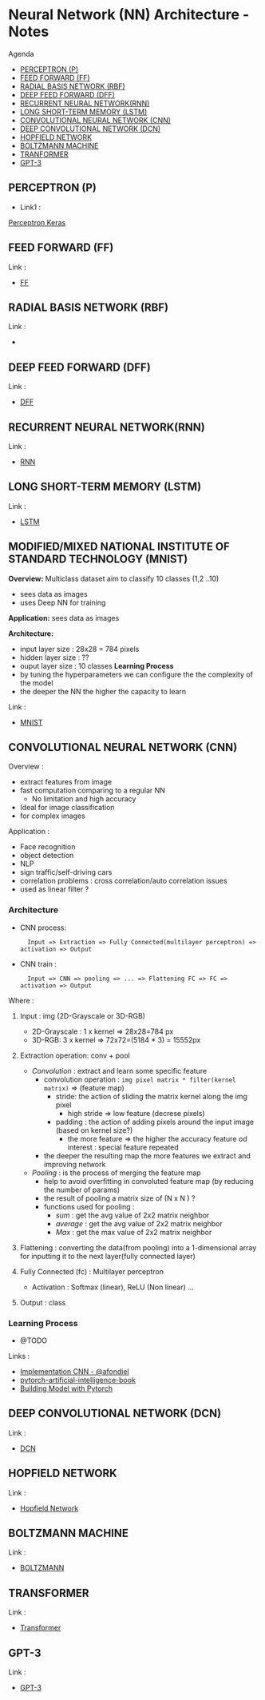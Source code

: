 # Neural Network (NN) Architecture - Notes

Agenda
- [PERCEPTRON (P)](#perceptron-p)
- [FEED FORWARD (FF)](#feed-forward-ff)
- [RADIAL BASIS NETWORK (RBF)](#radial-basis-network-rbf)
- [DEEP FEED FORWARD (DFF)](#deep-feed-forward-dff)
- [RECURRENT NEURAL NETWORK(RNN)](#recurrent-neural-networkrnn)
- [LONG SHORT-TERM MEMORY (LSTM)](#long-short-term-memory-lstm)
- [CONVOLUTIONAL NEURAL NETWORK (CNN)](#convolutional-neural-network-cnn)
- [DEEP CONVOLUTIONAL NETWORK (DCN)](#deep-convolutional-network-dcn)
- [HOPFIELD NETWORK](#hopfield-network)
- [BOLTZMANN MACHINE](#boltzmann-machine)
- [TRANFORMER](#tranformer)
- [GPT-3](#gpt-3)


## PERCEPTRON (P)
- Link1 : 
  
[Perceptron Keras](https://github.com/afondiel/research-notes/blob/master/ai/ml-notes/deep-learning-notes/neural-nets/perpectron-model-keras.ipynb)
## FEED FORWARD (FF)
Link :
- [FF](https://github.com/afondiel/research-notes/blob/master/ai/ml-notes/deep-learning-notes/neural-nets/perpectron-model-keras.ipynb)
## RADIAL BASIS NETWORK (RBF)
Link : 
- [](#) 
## DEEP FEED FORWARD (DFF)
Link : 
- [DFF](https://github.com/afondiel/research-notes/blob/master/ai/ml-notes/deep-learning-notes/neural-nets/deep-neural-network-keras.ipynb) 
## RECURRENT NEURAL NETWORK(RNN)
Link : 
- [RNN](https://github.com/afondiel/research-notes/blob/master/ai/ml-notes/deep-learning-notes/neural-nets/recurrent_neural_network_LSTM_notes.ipynb) 
## LONG SHORT-TERM MEMORY (LSTM) 
Link : 
- [LSTM](https://github.com/afondiel/research-notes/blob/master/ai/ml-notes/deep-learning-notes/neural-nets/recurrent_neural_network_LSTM_notes.ipynb)
## MODIFIED/MIXED NATIONAL INSTITUTE OF STANDARD TECHNOLOGY (MNIST)
**Overview:** Multiclass dataset aim to classify 10 classes (1,2 ..10)
- sees data as images
- uses Deep NN for training
  
**Application:** sees data as images

**Architecture:**
- input layer size : 28x28 = 784 pixels
- hidden layer size : ??
- ouput layer size : 10 classes
**Learning Process**
- by tuning the hyperparameters we can configure the the complexity of the model
- the deeper the NN the higher the capacity to learn
  
Link : 
- [MNIST](https://github.com/afondiel/research-notes/blob/master/ai/ml-notes/deep-learning-notes/neural-nets/MNIST%20Image%20Recognition.ipynb)
## CONVOLUTIONAL NEURAL NETWORK (CNN)
Overview : 
- extract features from image
- fast computation comparing to a regular NN
  - No limitation and high accuracy
- Ideal for image classification
- for complex images

  
Application :
- Face recognition
- object detection
- NLP
- sign traffic/self-driving cars
- correlation problems : cross correlation/auto correlation issues
- used as linear filter ? 

### Architecture

- CNN process:


        Input => Extraction => Fully Connected(multilayer perceptron) => activation => Output

- CNN train :

        Input => CNN => pooling => ... => Flattening FC => FC => activation => Output

Where : 
1. Input : img (2D-Grayscale or 3D-RGB)
   - 2D-Grayscale : 1 x kernel => 28x28=784 px 
   - 3D-RGB: 3 x kernel => 72x72=(5184 * 3) = 15552px
2. Extraction operation: conv + pool
   
   - *Convolution* : extract and learn some specific feature
     - convolution operation :  `img pixel matrix * filter(kernel matrix)` => (feature map)
       - stride: the action of sliding the matrix kernel along the img pixel
         - high stride => low feature (decrese pixels)
       - padding : the action of adding pixels around the input image (based on kernel size?)
         - the more feature => the higher the accuracy 
     feature od interest : special feature repeated
     - the deeper the resulting map the more features we extract and improving network
   - *Pooling* : is the process of merging the feature map
     - help to avoid overfitting in convoluted feature map (by reducing the number of params)
     - the result of pooling a matrix size of (N x N ) ?  
     - functions used for pooling : 
       - *sum* : get the avg value of 2x2 matrix neighbor
       - *average* : get the avg value of 2x2 matrix neighbor
       - *Max* :  get the max value of 2x2 matrix neighbor
3. Flattening : converting the data(from pooling) into a 1-dimensional array for inputting it to the next layer(fully connected layer)
4. Fully Connected (fc) : Multilayer perceptron
   - Activation : Softmax (linear), ReLU (Non linear) ...
5. Output : class

### Learning Process
- @TODO



Links : 
- [Implementation CNN - @afondiel](https://github.com/afondiel/research-notes/blob/master/ai/ml-notes/deep-learning-notes/neural-nets/convolutional-neural-network.ipynb) 
- [pytorch-artificial-intelligence-book](https://github.com/afondiel/research-notes/blob/master/books/ai/pytorch-artificial-intelligence-fundamentals-2020-Jibin-Mathew.pdf)
- [Building Model with Pytorch](https://pytorch.org/tutorials/beginner/introyt/modelsyt_tutorial.html)
## DEEP CONVOLUTIONAL NETWORK (DCN)
Link : 
- [DCN](#)
## HOPFIELD NETWORK
Link :
- [Hopfield Network](https://en.wikipedia.org/wiki/Hopfield_network)
## BOLTZMANN MACHINE
Link : 
-  [BOLTZMANN](#)
## TRANSFORMER
Link : 
- [Transformer](https://github.com/afondiel/research-notes/blob/master/ai/research-papers/Attention%20is%20all%20you%20need%20-%20Google%20Research%20(2017).pdf)
## GPT-3
Link : 
- [GPT-3](https://en.wikipedia.org/wiki/GPT-3)


